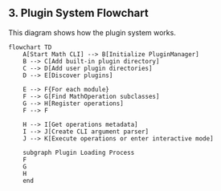 ## 3. Plugin System Flowchart

This diagram shows how the plugin system works.

```mermaid
flowchart TD
    A[Start Math CLI] --> B[Initialize PluginManager]
    B --> C[Add built-in plugin directory]
    C --> D[Add user plugin directories]
    D --> E[Discover plugins]

    E --> F{For each module}
    F --> G[Find MathOperation subclasses]
    G --> H[Register operations]
    F --> F

    H --> I[Get operations metadata]
    I --> J[Create CLI argument parser]
    J --> K[Execute operations or enter interactive mode]

    subgraph Plugin Loading Process
    F
    G
    H
    end
```
